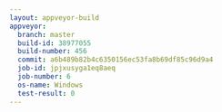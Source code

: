 ```yaml
---
layout: appveyor-build
appveyor:
  branch: master
  build-id: 38977055
  build-number: 456
  commit: a6b489b82b4c6350156ec53fa8b69df85c96d9a4
  job-id: jpjxusyga1eq8aeq
  job-number: 6
  os-name: Windows
  test-result: 0
---
```

